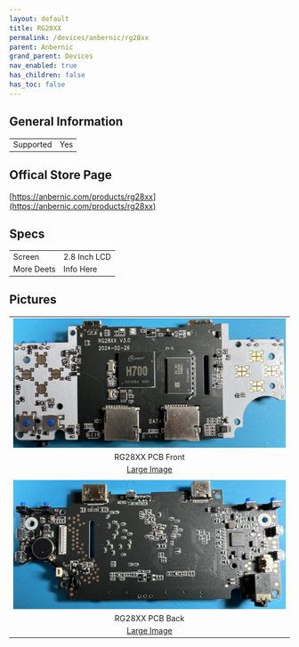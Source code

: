 ```yaml
---
layout: default
title: RG28XX
permalink: /devices/anbernic/rg28xx
parent: Anbernic
grand_parent: Devices
nav_enabled: true
has_children: false
has_toc: false
---
```


## General Information

| | |
|:-------------------|:-------------------|
| Supported          | Yes                |

## Offical Store Page
[https://anbernic.com/products/rg28xx](https://anbernic.com/products/rg28xx)

## Specs

| | |
|:-------------------|:-------------------|
| Screen             | 2.8 Inch LCD       |
| More Deets         | Info Here          |

## Pictures

| |
|:------------------------------------------:|
| ![](assets/images/RG28XX-01-small.png)     |
| RG28XX PCB Front                           |
| [Large Image](assets/images/RG28XX-01.png) |
|                                            |
| ![](assets/images/RG28XX-02-small.png)     |
| RG28XX PCB Back                            |
| [Large Image](assets/images/RG28XX-02.png) |
